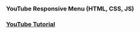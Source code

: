 ### YouTube Responsive Menu (HTML, CSS, JS)

### <a href="https://www.youtube.com/watch?v=wO5YKwxSa40">YouTube Tutorial</a>
